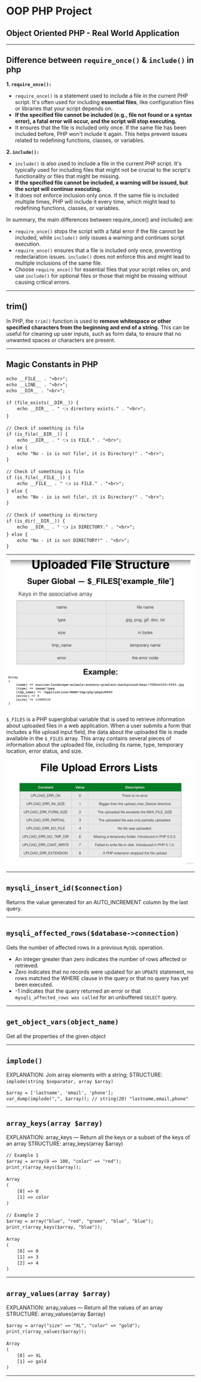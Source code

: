 # OOP PHP Project

## Object Oriented PHP - Real World Application

---

## Difference between `require_once()` & `include()` in php

**1. `require_once():`**

-   `require_once()` is a statement used to include a file in the current PHP script. It's often used for including **essential files**, like configuration files or libraries that your script depends on.
-   **If the specified file cannot be included (e.g., file not found or a syntax error), a fatal error will occur, and the script will stop executing.**
-   It ensures that the file is included only once. If the same file has been included before, PHP won't include it again. This helps prevent issues related to redefining functions, classes, or variables.

**2. `include():`**

-   `include()` is also used to include a file in the current PHP script. It's typically used for including files that might not be crucial to the script's functionality or files that might be missing.
-   **If the specified file cannot be included, a warning will be issued, but the script will continue executing.**
-   It does not enforce inclusion only once. If the same file is included multiple times, PHP will include it every time, which might lead to redefining functions, classes, or variables.

In summary, the main differences between require_once() and include() are:

-   `require_once()` stops the script with a fatal error if the file cannot be included, while `include()` only issues a warning and continues script execution.
-   `require_once()` ensures that a file is included only once, preventing redeclaration issues. `include()` does not enforce this and might lead to multiple inclusions of the same file.
-   Choose `require_once()` for essential files that your script relies on, and use `include()` for optional files or those that might be missing without causing critical errors.

---

## trim()

In PHP, the `trim()` function is used to **remove whitespace or other specified characters from the beginning and end of a string.** This can be useful for cleaning up user inputs, such as form data, to ensure that no unwanted spaces or characters are present.

---

## Magic Constants in PHP

```
echo __FILE__ . "<br>";
echo __LINE__ . "<br>";
echo __DIR__ . "<br>";

if (file_exists(__DIR__)) {
    echo __DIR__ . " 👈 directory exists." . "<br>";
}

// Check if something is file
if (is_file(__DIR__)) {
    echo __DIR__ . " 👈 is FILE." . "<br>";
} else {
    echo "No - is is not file!, it is Directory!" . "<br>";
}

// Check if something is file
if (is_file(__FILE__)) {
    echo __FILE__ . " 👈 is FILE." . "<br>";
} else {
    echo "No - is is not file!, it is Directory!" . "<br>";
}

// Check if something is directory
if (is_dir(__DIR__)) {
    echo __DIR__ . " 👈 is DIRECTORY." . "<br>";
} else {
    echo "No - it is not DIRECTORY!" . "<br>";
}
```

---

![uploaded file structure](slides/uploaded-file-structure.png)

`$_FILES` is a PHP superglobal variable that is used to retrieve information about uploaded files in a web application. When a user submits a form that includes a file upload input field, the data about the uploaded file is made available in the `$_FILES` array. This array contains several pieces of information about the uploaded file, including its name, type, temporary location, error status, and size.

![file upload errors](slides/file_upload_errors.png)

---

## `mysqli_insert_id($connection)`

Returns the value generated for an AUTO_INCREMENT column by the last query.

---

## `mysqli_affected_rows($database->connection)`

Gets the number of affected rows in a previous `MySQL` operation.

-   An integer greater than zero indicates the number of rows affected or retrieved.
-   Zero indicates that no records were updated for an `UPDATE` statement, no rows matched the WHERE clause in the query or that no query has yet been executed.
-   -1 indicates that the query returned an error or that `mysqli_affected_rows was called` for an unbuffered `SELECT` query.

---

## `get_object_vars(object_name)`

Get all the properties of the given object

---

## `implode()`

EXPLANATION: Join array elements with a string;
STRUCTURE: `implode(string $separator, array $array)`

```
$array = ['lastname', 'email', 'phone'];
var_dump(implode(",", $array)); // string(20) "lastname,email,phone"
```

---

## `array_keys(array $array)`

EXPLANATION: array_keys — Return all the keys or a subset of the keys of an array
STRUCTURE: array_keys(array $array)

```
// Example 1
$array = array(0 => 100, "color" => "red");
print_r(array_keys($array));

Array
(
    [0] => 0
    [1] => color
)

// Example 2
$array = array("blue", "red", "green", "blue", "blue");
print_r(array_keys($array, "blue"));

Array
(
    [0] => 0
    [1] => 3
    [2] => 4
)
```

---

## `array_values(array $array)`

EXPLANATION: array_values — Return all the values of an array
STRUCTURE: array_values(array $array)

```
$array = array("size" => "XL", "color" => "gold");
print_r(array_values($array));

Array
(
    [0] => XL
    [1] => gold
)
```

---
